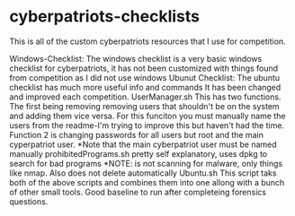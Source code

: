 # cyberpatriots-checklists
This is all of the custom cyberpatriots resources that I use for competition.

Windows-Checklist:
    The windows checklist is a very basic windows checklist for cyberpatriots, it has not been customized with things found from competition as I did not use windows
Ubunut Checklist:
    The ubuntu checklist has much more useful info and commands
    It has been changed and improved each competition.
UserManager.sh
    This has two functions. The first being removing removing users that shouldn't be on the system and adding them vice versa. For this funciton you must manually name the users from the readme-I'm trying to improve this but haven't had the time.
    Function 2 is changing passwords for all users but root and the main cyperpatriot user. *Note that the main cyberpatriot user must be named manually
prohibitedPrograms.sh
    pretty self explanatory, uses dpkg to search for bad programs *NOTE: is not scanning for malware, only things like nmap. Also does not delete automatically
Ubuntu.sh
    This script taks both of the above scripts and combines them into one allong with a bunch of other small tools. Good baseline to run after completeing forensics questions.
